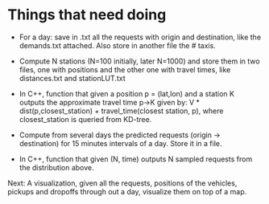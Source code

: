# Things that need doing

- For a day: save in .txt all the requests with origin and
destination, like the demands.txt attached. Also store in another file
the # taxis.

- Compute N stations (N=100 initially, later N=1000) and store them in
two files, one with positions and the other one with travel times,
like distances.txt and stationLUT.txt

- In C++, function that given a position p = (lat,lon) and a station K
outputs the approximate travel time p->K given by: V *
dist(p,closest_station) + travel_time(closest station, p), where
closest_station is queried from KD-tree.

- Compute from several days the predicted requests (origin ->
destination) for 15 minutes intervals of a day. Store it in a file.

- In C++, function that given (N, time) outputs N sampled requests
from the distribution above.

Next: A visualization, given all the requests, positions of the
vehicles, pickups and dropoffs through out a day, visualize them on
top of a map.

